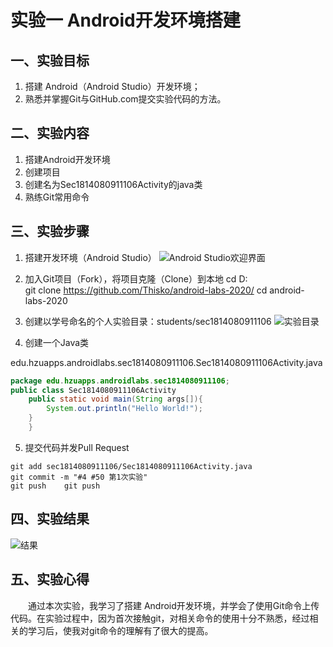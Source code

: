 # 实验一 Android开发环境搭建

## 一、实验目标

1. 搭建 Android（Android Studio）开发环境；
2. 熟悉并掌握Git与GitHub.com提交实验代码的方法。


## 二、实验内容
1. 搭建Android开发环境
2. 创建项目
3. 创建名为Sec1814080911106Activity的java类
4. 熟练Git常用命令


## 三、实验步骤
1. 搭建开发环境（Android Studio）
![Android Studio欢迎界面](https://github.com/18cs06/android-labs-2020/blob/master/students/sec1814080911106/lab1-1.png)

2. 加入Git项目（Fork），将项目克隆（Clone）到本地
cd D:\
git clone https://github.com/Thisko/android-labs-2020/
cd android-labs-2020 

3. 创建以学号命名的个人实验目录：students/sec1814080911106
![实验目录](https://github.com/18cs06/android-labs-2020/blob/master/students/sec1814080911106/lab1-2.png)

4. 创建一个Java类

edu.hzuapps.androidlabs.sec1814080911106.Sec1814080911106Activity.java
```java
package edu.hzuapps.androidlabs.sec1814080911106;
public class Sec1814080911106Activity
	public static void main(String args[]){
		System.out.println("Hello World!");	
	}
	}
```

5. 提交代码并发Pull Request
```shell
git add sec1814080911106/Sec1814080911106Activity.java
git commit -m "#4 #50 第1次实验"
git push	git push
```


## 四、实验结果
![结果](https://github.com/18cs06/android-labs-2020/blob/master/students/sec1814080911106/lab1-3.png)


## 五、实验心得
　　通过本次实验，我学习了搭建 Android开发环境，并学会了使用Git命令上传代码。在实验过程中，因为首次接触git，对相关命令的使用十分不熟悉，经过相关的学习后，使我对git命令的理解有了很大的提高。
